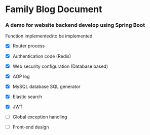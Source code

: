 # Family Blog Document
### A demo for website backend develop using Spring Boot
Function implemented/to be implemented

* [x] Router process
* [x] Authentication code (Redis)
* [x] Web security configuration (Database based)
* [x] AOP log
* [x] MySQL database SQL generator
* [x] Elastic search
* [x] JWT
* [ ] Global exception handling
* [ ] Front-end design


